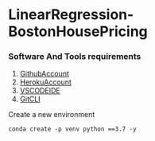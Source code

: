 # LinearRegression-BostonHousePricing

### Software And Tools requirements

1. [GithubAccount](https://github.com/)
2. [HerokuAccount](https://heroku.com/)
3. [VSCODEIDE](https://code.visualstudio.com)
4. [GitCLI](https://git-scm.com/book/en/v2/Getting-Started-The-Command-Line)


Create a new environment 

```
conda create -p venv python ==3.7 -y

```